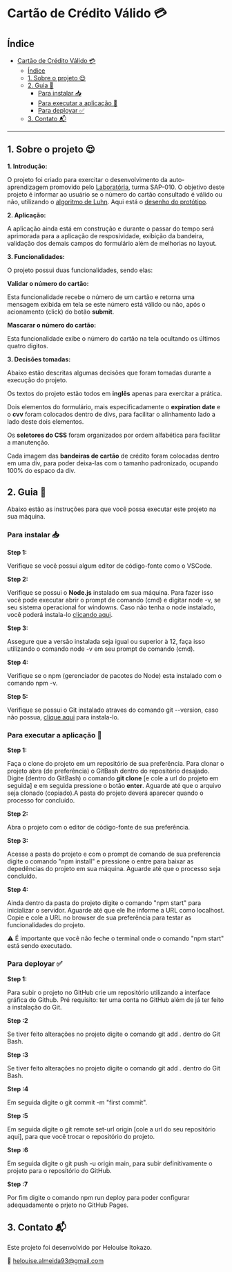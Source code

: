 # Cartão de Crédito Válido 💳

## Índice

- [Cartão de Crédito Válido 💳](#cartão-de-crédito-válido-)
  - [Índice](#índice)
  - [1. Sobre o projeto 😍](#1-sobre-o-projeto-)
  - [2. Guia 	📝](#2-guia-)
    - [Para instalar 📥](#para-instalar-)
    - [Para executar a aplicação 📂](#para-executar-a-aplicação-)
    - [Para deployar ✅](#para-deployar-)
  - [3. Contato 📬](#3-contato-)

***

## 1. Sobre o projeto 😍

**1. Introdução:**

O projeto foi criado para exercitar o desenvolvimento da auto-aprendizagem promovido pelo [Laboratória](https://www.laboratoria.la/), turma SAP-010. O objetivo deste projeto é informar ao usuário se o número do cartão consultado é válido ou não, utilizando o [algoritmo de Luhn](https://en.wikipedia.org/wiki/Luhn_algorithm). Aqui está o [desenho do protótipo](https://www.figma.com/file/eeHb7cShF6uPt2JZQY7rzv/CartaoDeCreditoValido?node-id=0%3A1&t=rkuIqKLIhaEhH5ws-1).

**2. Aplicação:**

A aplicação ainda está em construção e durante o passar do tempo será aprimorada para a aplicação de resposividade, exibição da bandeira, validação dos demais campos do formulário além de melhorias no layout.

**3. Funcionalidades:**

O projeto possui duas funcionalidades, sendo elas:

**Validar o número do cartão:**

Esta funcionalidade recebe o número de um cartão e retorna uma mensagem exibida em tela se este número está válido ou não, após o acionamento (click) do botão **submit**.

**Mascarar o número do cartão:**

Esta funcionalidade exibe o número do cartão na tela ocultando os últimos quatro digitos.

**3. Decisões tomadas:**

Abaixo estão descritas algumas decisões que foram tomadas durante a execução do projeto.

Os textos do projeto estão todos em **inglês** apenas para exercitar a prática.

Dois elementos do formulário, mais especificadamente o **expiration date** e o **cvv** foram colocados dentro de divs, para facilitar o alinhamento lado a lado deste dois elementos.

Os **seletores do CSS** foram organizados por ordem alfabética para facilitar a manutenção.

Cada imagem das **bandeiras de cartão** de crédito foram colocadas dentro em uma div, para poder deixa-las com o tamanho padronizado, ocupando 100% do espaco da div.

## 2. Guia 	📝

Abaixo estão as instruções para que você possa executar este projeto na sua máquina.

### Para instalar 📥

**Step 1:**

Verifique se você possui algum editor de código-fonte como o VSCode.

**Step 2:**

Verifique se possui o **Node.js** instalado em sua máquina. Para fazer isso você pode executar abrir o prompt de comando (cmd) e digitar node -v, se seu sistema operacional for windowns. Caso não tenha o node instalado, você poderá instala-lo [clicando aqui](https://nodejs.org/en).

**Step 3:**

Assegure que a versão instalada seja igual ou superior à 12, faça isso utilizando o comando node -v em seu prompt de comando (cmd).

**Step 4:**

Verifique se o npm (gerenciador de pacotes do Node) esta instalado com o comando npm -v.

**Step 5:**

Verifique se possui o Git instalado atraves do comando git --version, caso não possua, [clique aqui](https://git-scm.com/downloads) para instala-lo.

### Para executar a aplicação 📂

**Step 1:**

Faça o clone do projeto em um repositório de sua preferência. Para clonar o projeto abra (de preferência) o GitBash dentro do repositório desajado. Digite (dentro do GitBash) o comando **git clone** [e cole a url do projeto em seguida] e em seguida pressione o botão **enter**. Aguarde até que o arquivo seja clonado (copiado).A pasta do projeto deverá aparecer quando o processo for concluído.

**Step 2:**

Abra o projeto com o editor de código-fonte de sua preferência.

**Step 3:**

Acesse a pasta do projeto e com o prompt de comando de sua preferencia digite o comando "npm install" e pressione o entre para baixar as depedências do projeto em sua máquina. Aguarde até que o processo seja concluído.

**Step 4:**

Ainda dentro da pasta do projeto digite o comando "npm start" para inicializar o servidor. Aguarde até que ele lhe informe a URL como localhost. Copie e cole a URL no browser de sua preferência para testar as funcionalidades do projeto.

  ⚠️ É importante que você não feche o terminal onde o comando "npm start" está sendo executado.

### Para deployar ✅

**Step 1:**

Para subir o projeto no GitHub crie um repositório utilizando a interface gráfica do Github. Pré requisito: ter uma conta no GitHub além de já ter feito a instalação do Git.

**Step :2**

Se tiver feito alterações no projeto digite o comando git add . dentro do Git Bash.

**Step :3**

Se tiver feito alterações no projeto digite o comando git add . dentro do Git Bash.

**Step :4**

Em seguida digite o git commit -m "first commit".

**Step :5**

Em seguida digite o git remote set-url origin [cole a url do seu repositório aqui], para que você trocar o repositório do projeto.

**Step :6**

Em seguida digite o git push -u origin main, para subir definitivamente o projeto para o repositório do GitHub.

**Step :7**

Por fim digite o comando npm run deploy para poder configurar adequadamente o prjeto no GitHub Pages.

## 3. Contato 📬

Este projeto foi desenvolvido por Helouíse Itokazo.

📧 helouise.almeida93@gmail.com




